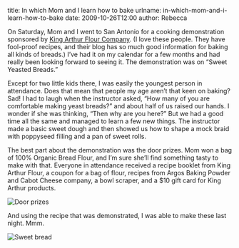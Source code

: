 title: In which Mom and I learn how to bake
urlname: in-which-mom-and-i-learn-how-to-bake
date: 2009-10-26T12:00
author: Rebecca

On Saturday, Mom and I went to San Antonio for a cooking demonstration sponsored
by [King Arthur Flour Company][a]. (I love these people. They have fool-proof
recipes, and their blog has so much good information for baking all kinds of
breads.) I&#x02bc;ve had it on my calendar for a few months and had really been
looking forward to seeing it. The demonstration was on &ldquo;Sweet Yeasted
Breads.&rdquo;

[a]: https://www.kingarthurflour.com/

Except for two little kids there, I was easily the youngest person in
attendance. Does that mean that people my age aren&#x02bc;t that keen on baking?
Sad! I had to laugh when the instructor asked, &ldquo;How many of you are
comfortable making yeast breads?&rdquo; and about half of us raised our hands. I
wonder if she was thinking, &ldquo;Then why are you here?&rdquo; But we had a
good time all the same and managed to learn a few new things. The instructor
made a basic sweet dough and then showed us how to shape a mock braid with
poppyseed filling and a pan of sweet rolls.

The best part about the demonstration was the door prizes. Mom won a bag of 100%
Organic Bread Flour, and I&#x02bc;m sure she&#x02bc;ll find something tasty to
make with that. Everyone in attendance received a recipe booklet from King
Arthur Flour, a coupon for a bag of flour, recipes from Argos Baking Powder and
Cabot Cheese company, a bowl scraper, and a $10 gift card for King Arthur
products.

![Door prizes][b]

[b]: {static}/images/2009-10-26-kaf-swag.jpg

And using the recipe that was demonstrated, I was able to make these last night.
Mmm.

![Sweet bread][c]

[c]: {static}/images/2009-10-25-sweet-bread.jpg
